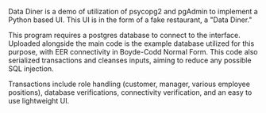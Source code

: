 Data Diner is a demo of utilization of psycopg2 and pgAdmin to implement a Python based UI.
This UI is in the form of a fake restaurant, a "Data Diner." 

This program requires a postgres database to connect to the interface. 
Uploaded alongside the main code is the example database utilized for this purpose, with EER connectivity in Boyde-Codd Normal Form.
This code also serialized transactions and cleanses inputs, aiming to reduce any possible SQL injection.

Transactions include role handling (customer, manager, various employee positions), database verifications, connectivity verification, and an easy to use lightweight UI.
